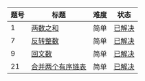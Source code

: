 |题号|标题|难度|状态|
|--------------|--------------|--------------|--------------|
|1|[两数之和](https://leetcode-cn.com/problems/two-sum/description/)|简单|[已解决](two-sum.cpp)|
|7|[反转整数](https://leetcode-cn.com/problems/reverse-integer/description/)|简单|[已解决](reverse-integer.cpp)|
|9|[回文数](https://leetcode-cn.com/problems/palindrome-number/description/)|简单|[已解决](palindrome-number.cpp)|
|21|[合并两个有序链表](https://leetcode-cn.com/problems/merge-two-sorted-lists/description/)|简单|[已解决](merge-two-sorted-lists.cpp)|
